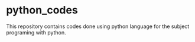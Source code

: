 # python_codes
This repository contains codes done using python language for the subject programing with python.
